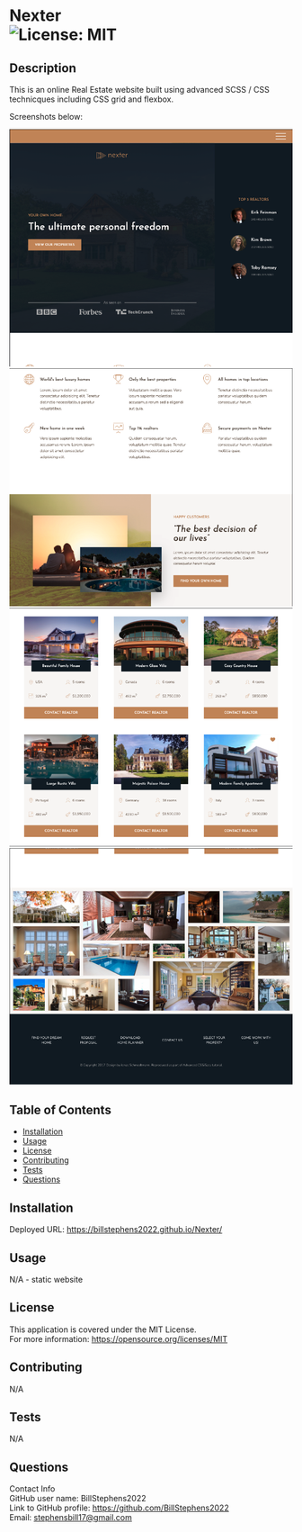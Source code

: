 # Nexter<br>![License: MIT](https://img.shields.io/badge/License-MIT-yellow.svg)

  ## Description

  This is an online Real Estate website built using advanced SCSS / CSS technicques including CSS grid and flexbox.

  Screenshots below:

![screenshot1](img/screenshot1.png)
![screenshot2](img/screenshot2.png)
![screenshot3](img/screenshot3.png)
![screenshot4](img/screenshot4.png)

  ## Table of Contents
  
  - [Installation](#installation)
  - [Usage](#usage)
  - [License](#license)
  - [Contributing](#contributing)
  - [Tests](#tests)
  - [Questions](#questions)
  
  ## Installation
  
  Deployed URL: https://billstephens2022.github.io/Nexter/
  
  ## Usage
  
  N/A - static website

  ## License
This application is covered under the MIT License.
<br>For more information: https://opensource.org/licenses/MIT
  
  ## Contributing
  N/A
  
  ## Tests
  N/A

  ## Questions
  Contact Info<br>
  GitHub user name: BillStephens2022<br>
  Link to GitHub profile: https://github.com/BillStephens2022<br>
  Email: stephensbill17@gmail.com
